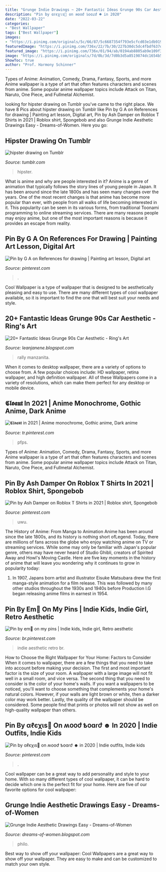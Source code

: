 ```yaml
---
title: "Grunge Indie Drawings ~ 20+ Fantastic Ideas Grunge 90s Car Aesthetic"
description: "Pin by αℓєχιѕ🍒 on ʍօօժ ҍօɑɾժ ☻ in 2020"
date: "2022-03-22"
categories:
- "Best Wallpaper"
tags: ["Best Wallpaper"]
images:
- "https://i.pinimg.com/originals/5c/66/87/5c6687354f793e5cfcd03e1db91953ab.jpg"
featuredImage: "https://i.pinimg.com/736x/22/7b/30/227b30dc5dc4fbdf637db24def5913b7.jpg"
featured_image: "https://i.pinimg.com/736x/01/94/ab/0194ab8805ab9e109f385f131734760c.jpg"
image: "https://i.pinimg.com/originals/7d/0b/3d/7d0b3d5a8519874dc1654b5bd1682393.jpg"
ShowToc: true
author: "Prof. Harmony Schinner"
---
```



Types of Anime: Animation, Comedy, Drama, Fantasy, Sports, and more
Anime wallpaper is a type of art that often features characters and scenes from anime. Some popular anime wallpaper topics include Attack on Titan, Naruto, One Piece, and Fullmetal Alchemist.

	

		
looking for hipster drawing on Tumblr you've came to the right place. We have 8 Pics about hipster drawing on Tumblr like Pin by G A on References for drawing | Painting art lesson, Digital art, Pin by Ash Damper on Roblox T Shirts in 2021 | Roblox shirt, Spongebob and also Grunge Indie Aesthetic Drawings Easy - Dreams-of-Women. Here you go:
		
    
## Hipster Drawing On Tumblr

<img loading=lazy src="https://78.media.tumblr.com/bdbdb53e342f1c92b62296e582f98fb0/tumblr_mxhfqvsbIi1ql5ywao1_500.jpg" onerror="this.onerror=null;this.src='https://tse1.mm.bing.net/th?id=OIP.HLuNU1geOtz8w6sMmQn4lQHaLM&amp;pid=15.1';" alt="hipster drawing on Tumblr">

_Source: tumblr.com_

>hipster. 

	

What is anime and why are people interested in it?
Anime is a genre of animation that typically follows the story lines of young people in Japan. It has been around since the late 1800s and has seen many changes over the years. One of the most recent changes is that anime has become more popular than ever, with people from all walks of life becoming interested in it. This popularity can be seen in its various forms, from traditional Toonami programming to online streaming services. There are many reasons people may enjoy anime, but one of the most important reasons is because it provides an escape from reality.

    
## Pin By G A On References For Drawing | Painting Art Lesson, Digital Art

<img loading=lazy src="https://i.pinimg.com/736x/22/7b/30/227b30dc5dc4fbdf637db24def5913b7.jpg" onerror="this.onerror=null;this.src='https://tse4.mm.bing.net/th?id=OIP.AbK6cWpk5KAc2NY5MpxDTAHaJ4&amp;pid=15.1';" alt="Pin by G A on References for drawing | Painting art lesson, Digital art">

_Source: pinterest.com_

>. 

	

Cool Wallpaper is a type of wallpaper that is designed to be aesthetically pleasing and easy to use. There are many different types of cool wallpaper available, so it is important to find the one that will best suit your needs and style.

    
## 20+ Fantastic Ideas Grunge 90s Car Aesthetic - Ring&#039;s Art

<img loading=lazy src="https://i.pinimg.com/originals/5c/66/87/5c6687354f793e5cfcd03e1db91953ab.jpg" onerror="this.onerror=null;this.src='https://tse4.mm.bing.net/th?id=OIP.M_iYhU6ackeETY7LMJOM6QHaJ4&amp;pid=15.1';" alt="20+ Fantastic Ideas Grunge 90s Car Aesthetic - Ring&#039;s Art">

_Source: leanjanene.blogspot.com_

>rally manzanita. 

	

When it comes to desktop wallpaper, there are a variety of options to choose from. A few popular choices include: HD wallpaper, retina wallpaper, and high definition wallpaper. All of these Wallpapers come in a variety of resolutions, which can make them perfect for any desktop or mobile device. 

    
## 𝕮𝖑𝖔𝖆𝖚𝖙 In 2021 | Anime Monochrome, Gothic Anime, Dark Anime

<img loading=lazy src="https://i.pinimg.com/736x/6f/39/ac/6f39acc52901535ce09116f0f9a4ab2b.jpg" onerror="this.onerror=null;this.src='https://tse1.mm.bing.net/th?id=OIP.bvPm_J5PL8NZQbf4aviCoAHaI6&amp;pid=15.1';" alt="𝕮𝖑𝖔𝖆𝖚𝖙 in 2021 | Anime monochrome, Gothic anime, Dark anime">

_Source: tr.pinterest.com_

>pfps. 

	

Types of Anime: Animation, Comedy, Drama, Fantasy, Sports, and more
Anime wallpaper is a type of art that often features characters and scenes from anime. Some popular anime wallpaper topics include Attack on Titan, Naruto, One Piece, and Fullmetal Alchemist.

    
## Pin By Ash Damper On Roblox T Shirts In 2021 | Roblox Shirt, Spongebob

<img loading=lazy src="https://i.pinimg.com/736x/7e/ee/53/7eee53c25012a26764b686416ec2edad.jpg" onerror="this.onerror=null;this.src='https://tse2.mm.bing.net/th?id=OIP.zVa8V5XleaAnQv3qZsIj_QHaHa&amp;pid=15.1';" alt="Pin by Ash Damper on Roblox T Shirts in 2021 | Roblox shirt, Spongebob">

_Source: pinterest.com_

>uwu. 

	

The History of Anime: From Manga to Animation
Anime has been around since the late 1800s, and its history is nothing short ofLegend. Today, there are millions of fans across the globe who enjoy watching anime on TV or streaming services. While some may only be familiar with Japan's popular genre, others may have never heard of Studio Ghibli, creators of Spirited Away and Howl's Moving Castle. Here are five key moments in the history of anime that will leave you wondering why it continues to grow in popularity today:
1) In 1907, Japans born artist and illustrator Eisuke Matsubara drew the first manga-style animation for a film release. This was followed by many other studios throughout the 1930s and 1940s before Production I.G began releasing anime films in earnest in 1954.

    
## Pin By Em🧸 On My Pins | Indie Kids, Indie Girl, Retro Aesthetic

<img loading=lazy src="https://i.pinimg.com/736x/5a/a3/95/5aa3959478b42429198b439b3d71da1c.jpg" onerror="this.onerror=null;this.src='https://tse4.mm.bing.net/th?id=OIP.i5IDDiI76blAwbkYA0OVBgAAAA&amp;pid=15.1';" alt="Pin by em🧸 on my pins | Indie kids, Indie girl, Retro aesthetic">

_Source: br.pinterest.com_

>indie aesthetic retro br. 

	

How to Choose the Right Wallpaper for Your Home: Factors to Consider
When it comes to wallpaper, there are a few things that you need to take into account before making your decision. The first and most important factor is the size of your room. A wallpaper with a large image will not fit well in a small room, and vice versa. 
The second thing that you need to consider is the color of your home's walls. If you want a wallpapers to be noticed, you'll want to choose something that complements your home's natural colors. However, if your walls are light brown or white, then a darker color may work better. 
Lastly, the quality of the wallpaper should be considered. Some people find that prints or photos will not show as well on high-quality wallpaper than others.

    
## Pin By αℓєχιѕ🍒 On ʍօօժ ҍօɑɾժ ☻ In 2020 | Indie Outfits, Indie Kids

<img loading=lazy src="https://i.pinimg.com/736x/01/94/ab/0194ab8805ab9e109f385f131734760c.jpg" onerror="this.onerror=null;this.src='https://tse3.mm.bing.net/th?id=OIP.fS_-a-Whwvr4_kUD5efBMgHaHY&amp;pid=15.1';" alt="Pin by αℓєχιѕ🍒 on ʍօօժ ҍօɑɾժ ☻ in 2020 | Indie outfits, Indie kids">

_Source: pinterest.com_

>. 

	

Cool wallpaper can be a great way to add personality and style to your home. With so many different types of cool wallpaper, it can be hard to decide which one is the perfect fit for your home. Here are five of our favorite options for cool wallpaper: 

    
## Grunge Indie Aesthetic Drawings Easy - Dreams-of-Women

<img loading=lazy src="https://i.pinimg.com/originals/7d/0b/3d/7d0b3d5a8519874dc1654b5bd1682393.jpg" onerror="this.onerror=null;this.src='https://tse3.mm.bing.net/th?id=OIP.Txa2f17KYg34s8HdLK_fTAHaJs&amp;pid=15.1';" alt="Grunge Indie Aesthetic Drawings Easy - Dreams-of-Women">

_Source: dreams-of-women.blogspot.com_

>philo. 

	

Best way to show off your wallpaper:
Cool Wallpapers are a great way to show off your wallpaper. They are easy to make and can be customized to match your own style.

